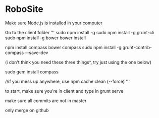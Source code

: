 # RoboSite
Make sure Node.js is installed in your computer

Go to the client folder
'''
sudo npm install -g
sudo npm install -g grunt-cli
sudo npm install -g bower
bower install

npm install compass
bower compass
sudo npm install -g grunt-contrib-compass --save-dev

(i don't think you need these three things^, try just using the one below)

sudo gem install compass

//if you mess up anywhere, use npm cache clean (--force)
'''

to start, make sure you're in client and type in grunt serve

make sure all commits are not in master

only merge on github
